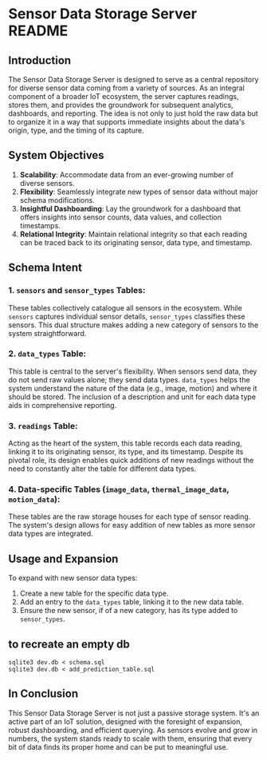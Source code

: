 # Sensor Data Storage Server README

## Introduction

The Sensor Data Storage Server is designed to serve as a central repository for diverse sensor data coming from a variety of sources. As an integral component of a broader IoT ecosystem, the server captures readings, stores them, and provides the groundwork for subsequent analytics, dashboards, and reporting. The idea is not only to just hold the raw data but to organize it in a way that supports immediate insights about the data's origin, type, and the timing of its capture.

## System Objectives

1. **Scalability**: Accommodate data from an ever-growing number of diverse sensors.
2. **Flexibility**: Seamlessly integrate new types of sensor data without major schema modifications.
3. **Insightful Dashboarding**: Lay the groundwork for a dashboard that offers insights into sensor counts, data values, and collection timestamps.
4. **Relational Integrity**: Maintain relational integrity so that each reading can be traced back to its originating sensor, data type, and timestamp.

## Schema Intent

### **1. `sensors` and `sensor_types` Tables:**

These tables collectively catalogue all sensors in the ecosystem. While `sensors` captures individual sensor details, `sensor_types` classifies these sensors. This dual structure makes adding a new category of sensors to the system straightforward.

### **2. `data_types` Table:**

This table is central to the server's flexibility. When sensors send data, they do not send raw values alone; they send data types. `data_types` helps the system understand the nature of the data (e.g., image, motion) and where it should be stored. The inclusion of a description and unit for each data type aids in comprehensive reporting.

### **3. `readings` Table:**

Acting as the heart of the system, this table records each data reading, linking it to its originating sensor, its type, and its timestamp. Despite its pivotal role, its design enables quick additions of new readings without the need to constantly alter the table for different data types.

### **4. Data-specific Tables (`image_data`, `thermal_image_data`, `motion_data`):**

These tables are the raw storage houses for each type of sensor reading. The system's design allows for easy addition of new tables as more sensor data types are integrated.

## Usage and Expansion

To expand with new sensor data types:

1. Create a new table for the specific data type.
2. Add an entry to the `data_types` table, linking it to the new data table.
3. Ensure the new sensor, if of a new category, has its type added to `sensor_types`.

## to recreate an empty db

```
sqlite3 dev.db < schema.sql
sqlite3 dev.db < add_prediction_table.sql
```

## In Conclusion

This Sensor Data Storage Server is not just a passive storage system. It's an active part of an IoT solution, designed with the foresight of expansion, robust dashboarding, and efficient querying. As sensors evolve and grow in numbers, the system stands ready to scale with them, ensuring that every bit of data finds its proper home and can be put to meaningful use.
